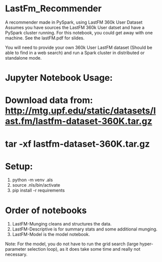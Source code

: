 # LastFm_Recommender
A recommender made in PySpark, using LastFM 360k User Dataset
Assumes you have sources the LastFM 360k User datset and have a PySpark cluster running. For this notebook, you could get away with 
one machine. See the lastFM.pdf for slides.

You will need to provide your own 360k User LastFM dataset (Should be able to find in a web search) and run a Spark cluster in distributed or standalone mode. 

# Jupyter Notebook Usage:
# Download data from: http://mtg.upf.edu/static/datasets/last.fm/lastfm-dataset-360K.tar.gz
# tar -xf lastfm-dataset-360K.tar.gz

# Setup:

1) python -m venv .als
2) source .nls/bin/activate
3) pip install -r requirements

# Order of notebooks

1) LastFM-Munging cleans and structures the data. 
2) LastFM-Descriptive is for summary stats and some additional munging. 
3) LastFM-Model is the model notebook.

Note: For the model, you do not have to run the grid search  (large hyper-parameter selection loop), as it does take some time and really not necessary.
